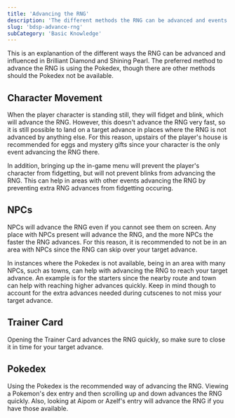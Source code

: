 ```yaml
---
title: 'Advancing the RNG'
description: 'The different methods the RNG can be advanced and events that influence the RNG'
slug: 'bdsp-advance-rng'
subCategory: 'Basic Knowledge'
---
```


This is an explanantion of the different ways the RNG can be advanced and influenced in Brilliant Diamond and Shining Pearl. The preferred method to advance the RNG is using the Pokedex, though there are other methods should the Pokedex not be available.

## Character Movement

When the player character is standing still, they will fidget and blink, which will advance the RNG. However, this doesn't advance the RNG very fast, so it is still possible to land on a target advance in places where the RNG is not advanced by anything else. For this reason, upstairs of the player's house is recommended for eggs and mystery gifts since your character is the only event advancing the RNG there.

In addition, bringing up the in-game menu will prevent the player's character from fidgetting, but will not prevent blinks from advancing the RNG. This can help in areas with other events advancing the RNG by preventing extra RNG advances from fidgetting occuring.

## NPCs

NPCs will advance the RNG even if you cannot see them on screen. Any place with NPCs present will advance the RNG, and the more NPCs the faster the RNG advances. For this reason, it is recommended to not be in an area with NPCs since the RNG can skip over your target advance.

In instances where the Pokedex is not available, being in an area with many NPCs, such as towns, can help with advancing the RNG to reach your target advance. An example is for the starters since the nearby route and town can help with reaching higher advances quickly. Keep in mind though to account for the extra advances needed during cutscenes to not miss your target advance.

## Trainer Card

Opening the Trainer Card advances the RNG quickly, so make sure to close it in time for your target advance.

## Pokedex

Using the Pokedex is the recommended way of advancing the RNG. Viewing a Pokemon's dex entry and then scrolling up and down advances the RNG quickly. Also, looking at Aipom or Azelf's entry will advance the RNG if you have those available.
